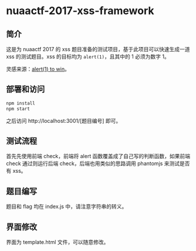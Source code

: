 # nuaactf-2017-xss-framework

## 简介

这是为 nuaactf 2017 的 xss 题目准备的测试项目，基于此项目可以快速生成一道 xss 的测试题目。xss 的目标均为 `alert(1)`，且其中的 1 必须为数字 1。

灵感来源：[alert(1) to win](https://alf.nu/alert1)。

## 部署和访问

```bash
npm install
npm start
```

之后访问 http://localhost:3001/[题目编号] 即可。

## 测试流程

首先先使用前端 check，前端将 alert 函数覆盖成了自己写的判断函数，如果前端 check 通过则运行后端 check，后端也用类似的思路调用 phantomjs 来测试是否有 xss。

## 题目编写

题目和 flag 均在 index.js 中，请注意字符串的转义。

## 界面修改

界面为 template.html 文件，可以随意修改。
